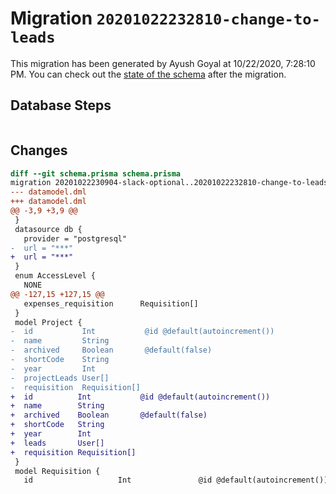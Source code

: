 # Migration `20201022232810-change-to-leads`

This migration has been generated by Ayush Goyal at 10/22/2020, 7:28:10 PM.
You can check out the [state of the schema](./schema.prisma) after the migration.

## Database Steps

```sql

```

## Changes

```diff
diff --git schema.prisma schema.prisma
migration 20201022230904-slack-optional..20201022232810-change-to-leads
--- datamodel.dml
+++ datamodel.dml
@@ -3,9 +3,9 @@
 }
 datasource db {
   provider = "postgresql"
-  url = "***"
+  url = "***"
 }
 enum AccessLevel {
   NONE
@@ -127,15 +127,15 @@
   expenses_requisition      Requisition[]
 }
 model Project {
-  id           Int           @id @default(autoincrement())
-  name         String
-  archived     Boolean       @default(false)
-  shortCode    String
-  year         Int
-  projectLeads User[]
-  requisition  Requisition[]
+  id          Int           @id @default(autoincrement())
+  name        String
+  archived    Boolean       @default(false)
+  shortCode   String
+  year        Int
+  leads       User[]
+  requisition Requisition[]
 }
 model Requisition {
   id                   Int               @id @default(autoincrement())
```



